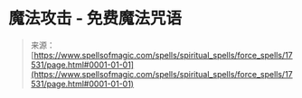 <!--yml

category: 未分类

日期：2024年06月12日 18:58:41

-->

# 魔法攻击 - 免费魔法咒语

> 来源：[https://www.spellsofmagic.com/spells/spiritual_spells/force_spells/17531/page.html#0001-01-01](https://www.spellsofmagic.com/spells/spiritual_spells/force_spells/17531/page.html#0001-01-01)
